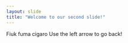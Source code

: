 ```yaml
---
layout: slide
title: "Welcome to our second slide!"
---
```

Fiuk fuma cigaro
Use the left arrow to go back!
